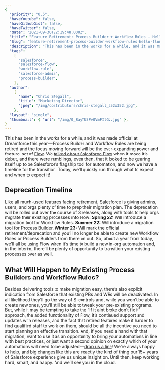 ```yaml
---
{
  "priority": "0.5",
  "haveYoutube": false,
  "haveGithubGist": false,
  "haveTwitter": false,
  "date": "2021-09-30T22:19:48.000Z",
  "title": "Feature Retirement: Process Builder + Workflow Rules — Hello Flow!",
  "Slug": "feature-retirement-process-builder-workflow-rules-hello-flow",
  "description": "This has been in the works for a while, and it was made official at Dreamforce this year — Process Builder and Workflow Rules are being retired and the focus moving forward will be the ever-expanding power and feature-set of Flow..",
  "tags":
    [
      "salesforce",
      "salesforce-flow",
      "workflow-rule",
      "salesforce-admin",
      "process-builder",
    ],
  "author":
    {
      "name": "Chris Stegall",
      "title": "Marketing Director",
      "jpeg": "/img/contributors/chris-stegall_352x352.jpg",
    },
  "layout": "single",
  "thumbnail": { "url": "/img/0_8ayTU5Pv0VmFItGz.jpg" },
}
---
```


This has been in the works for a while, and it was made official at Dreamforce this year — Process Builder and Workflow Rules are being retired and the focus moving forward will be the ever-expanding power and feature-set of [Flow](https://medium.com/creme-de-la-crm/spring-21-release-highlights-lightning-flow-improvements-and-a-rebrand-b711e31989dd).
We [talked about Salesforce Flow](https://medium.com/creme-de-la-crm/spring-21-release-highlights-lightning-flow-improvements-and-a-rebrand-b711e31989dd) when it made it’s debut, and there were rumblings, even then, that it looked to be gearing itself up to be Salesforce’s flagship tool for automation, and now we have a timeline for the transition.
Today, we’ll quickly run through what to expect and when to expect it!

## Deprecation Timeline

Like all much-used features facing retirement, Salesforce is giving admins, users, and orgs plenty of time to prep their migration plan. The deprecation will be rolled out over the course of 3 releases, along with tools to help orgs migrate their existing processes into Flow:
**Spring 22:** Will introduce a migration tool for Workflow Rules.
**Summer 22:** Will introduce a migration tool for Process Builder.
**Winter 23:** Will mark the official retirement/deprecation and you’ll no longer be able to create new Workflow Rules or Process Builders from there on out.
So, about a year from today, we’ll all be using Flow when it’s time to build a new in-org automation and, in the interim, there’ll be plenty of opportunity to transition your existing processes over as well.

## What Will Happen to My Existing Process Builders and Workflow Rules?

Besides delivering tools to make migration easy, there’s also explicit indication from Salesforce that existing PBs and WRs will be deactivated. In all likelihood they’ll go the way of S-controls and, while you won’t be able to create new ones, you’ll still be able to tweak your pre-existing programs. But, while it may be tempting to take the “if it aint broke don’t fix it” approach, the added functionality of Flow, it’s continued support and updates with releases, and the fact that retired features make it harder to find qualified staff to work on them, should be all the incentive you need to start planning an effective transition.
And, if you need a hand with that migration, want to use it as an opportunity to bring your automations in line with best practices, or just want a second opinion on exactly which of your automations will need to be adjusted — [drop us a line](https://appexchange.salesforce.com/appxConsultingListingDetail?listingId=a0N30000001gF9jEAE)! We’re always happy to help, and big changes like this are exactly the kind of thing our 15+ years of Salesforce experience give us unique insight on.
Until then, keep working hard, smart, and happy. And we’ll see you in the cloud.
